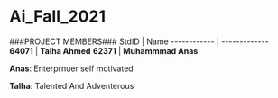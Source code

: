 # Ai_Fall_2021
###PROJECT MEMBERS###
StdID | Name
------------ | -------------
**64071** | **Talha Ahmed**
**62371** | **Muhammmad Anas**

**Anas**: Enterprnuer self motivated

**Talha**: Talented And Adventerous
